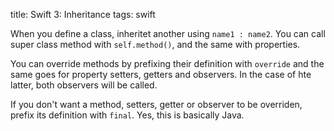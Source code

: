 title: Swift 3: Inheritance
tags: swift

When you define a class, inheritet another using `name1 : name2`. You can call super class method with `self.method()`, and the same with properties.

You can override methods by prefixing their definition with `override` and the same goes for property setters, getters and observers. In the case of hte latter, both observers will be called.

If you don't want a method, setters, getter or observer to be overriden, prefix its definition with `final`. Yes, this is basically Java.
